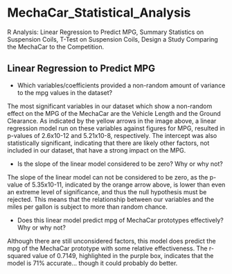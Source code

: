 # MechaCar_Statistical_Analysis
R Analysis: Linear Regression to Predict MPG, Summary Statistics on Suspension Coils, T-Test on Suspension Coils, Design a Study Comparing the MechaCar to the Competition.

## Linear Regression to Predict MPG
- Which variables/coefficients provided a non-random amount of variance to the mpg values in the dataset? 

The most significant variables in our dataset which show a non-random effect on the MPG of the MechaCar are the Vehicle Length and the Ground Clearance. As indicated by the yellow arrows in the image above, a linear regression model run on these variables against figures for MPG, resulted in p-values of 2.6x10-12 and 5.21x10-8, respectively. The intercept was also statistically significant, indicating that there are likely other factors, not included in our dataset, that have a strong impact on the MPG.

- Is the slope of the linear model considered to be zero? Why or why not? 

The slope of the linear model can not be considered to be zero, as the p-value of 5.35x10-11, indicated by the orange arrow above, is lower than even an extreme level of significance, and thus the null hypothesis must be rejected. This means that the relationship between our variables and the miles per gallon is subject to more than random chance.

- Does this linear model predict mpg of MechaCar prototypes effectively? Why or why not? 

Although there are still unconsidered factors, this model does predict the mpg of the MechaCar prototype with some relative effectiveness. The r-squared value of 0.7149, highlighted in the purple box, indicates that the model is 71% accurate... though it could probably do better.
